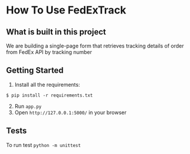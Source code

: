 # How To Use FedExTrack

## What is built in this project

We are building a single-page form that retrieves tracking details of order from FedEx API by tracking number

## Getting Started

1. Install all the requirements:
```
$ pip install -r requirements.txt
```
2. Run ```app.py```
3. Open ```http://127.0.0.1:5000/``` in your browser

## Tests
To run test ```python -m unittest```
